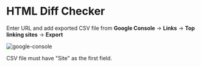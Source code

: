 # HTML Diff Checker

Enter URL and add exported CSV file from **Google Console** -> **Links** -> **Top linking sites** -> **Export**

![google-console](https://github.com/user-attachments/assets/0fc25855-4d70-46d2-ba70-05eeb7f7f1ed)


CSV file must have "Site" as the first field.
